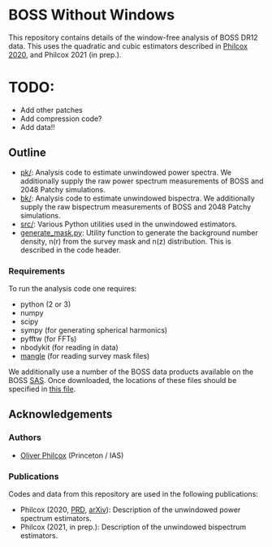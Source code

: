# BOSS Without Windows

This repository contains details of the window-free analysis of BOSS DR12 data. This uses the quadratic and cubic estimators described in [Philcox 2020](https://arxiv.org/abs/2012.09389), and Philcox 2021 (in prep.).

# TODO:
- Add other patches
- Add compression code?
- Add data!!

## Outline
- [pk/](pk): Analysis code to estimate unwindowed power spectra. We additionally supply the raw power spectrum measurements of BOSS and 2048 Patchy simulations.
- [bk/](bk): Analysis code to estimate unwindowed bispectra. We additionally supply the raw bispectrum measurements of BOSS and 2048 Patchy simulations.
- [src/](src): Various Python utilities used in the unwindowed estimators.
- [generate_mask.py](generate_mask.py): Utility function to generate the background number density, n(r) from the survey mask and n(z) distribution. This is described in the code header.

### Requirements
To run the analysis code one requires:
- python (2 or 3)
- numpy
- scipy
- sympy (for generating spherical harmonics)
- pyfftw (for FFTs)
- nbodykit (for reading in data)
- [mangle](https://github.com/mollyswanson/manglepy) (for reading survey mask files)

We additionally use a number of the BOSS data products available on the BOSS [SAS](https://data.sdss.org/sas/dr12/boss/lss/). Once downloaded, the locations of these files should be specified in [this file](src/opt_utilities.py).

## Acknowledgements

### Authors
- [Oliver Philcox](mailto:ohep2@cantab.ac.uk) (Princeton / IAS)

### Publications
Codes and data from this repository are used in the following publications:

- Philcox (2020, [PRD](https://journals.aps.org/prd/accepted/e4077QadMc217b2145bd94571d2c34c46f6e463d7), [arXiv](https://arxiv.org/abs/2012.09389)): Description of the unwindowed power spectrum estimators.
- Philcox (2021, in prep.): Description of the unwindowed bispectrum estimators.
